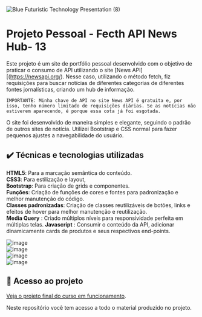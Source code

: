 


![Blue Futuristic Technology Presentation (8)](https://github.com/user-attachments/assets/3e0986a4-396e-4d30-88ab-9b86ddd84a14)



# Projeto Pessoal - Fecth API News Hub- 13

Este projeto é um site de portfólio pessoal desenvolvido com o objetivo de praticar o consumo de API utilizando o site [News API][(https://newsapi.org/). Nesse caso, utilizando o método fetch, fiz requisições para buscar notícias de diferentes categorias de diferentes fontes jornalísticas, criando um hub de informação.

```IMPORTANTE: Minha chave de API no site News API é gratuita e, por isso, tenho número limitado de requisições diárias. Se as notícias não estiverem aparecendo, é porque essa cota já foi esgotada.```

O site foi desenvolvido de maneira simples e elegante, seguindo o padrão de outros sites de notícia. Utilizei Bootstrap e CSS normal para fazer pequenos ajustes a navegabilidade do usuário.


## ✔️ Técnicas e tecnologias utilizadas  
**HTML5**: Para a marcação semântica do conteúdo.  
**CSS3**: Para estilização e layout,     
**Bootstrap**: Para criação de grids e componentes.      
**Funções**: Criação de funções de cores e fontes para padronização e melhor manutenção do código.    
**Classes padronizadas**: Criação de classes reutilizáveis de botões, links e efeitos de hover para melhor manutenção e reutilização.    
**Media Query** : Criado múltiplos níveis para responsividade perfeita em múltiplas telas. 
**Javascript**  : Consumir o conteúdo da API, adicionar dinamicamente cards de produtos e seus respectivos end-points.   

![image](https://github.com/user-attachments/assets/9fe55076-b06c-4ff7-8105-24d33e8f9335)  
![image](https://github.com/user-attachments/assets/9b1581d4-8542-421e-82a8-07a00bccafac)  
![image](https://github.com/user-attachments/assets/147b1df1-1573-44fb-af0c-d68556eeedcd)  
![image](https://github.com/user-attachments/assets/4f99b24c-3f85-47c3-ae14-7c6f6548176b)  






















      
## 📁 Acesso ao projeto  

[Veja o projeto final do curso em funcionamento](https://lshv04.github.io/fecthAPINewsHub-13/).  





Neste repositório você tem acesso a todo o material produzido no projeto.



